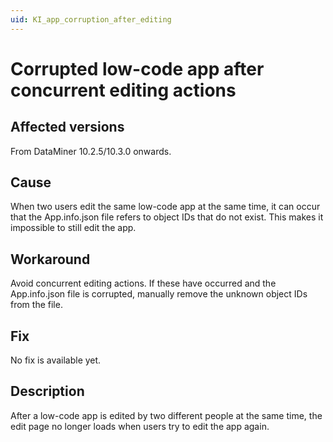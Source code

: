 ```yaml
---
uid: KI_app_corruption_after_editing
---
```


# Corrupted low-code app after concurrent editing actions

## Affected versions

From DataMiner 10.2.5/10.3.0 onwards.

## Cause

When two users edit the same low-code app at the same time, it can occur that the App.info.json file refers to object IDs that do not exist. This makes it impossible to still edit the app.

## Workaround

Avoid concurrent editing actions. If these have occurred and the App.info.json file is corrupted, manually remove the unknown object IDs from the file.

## Fix

No fix is available yet.

## Description

After a low-code app is edited by two different people at the same time, the edit page no longer loads when users try to edit the app again.
